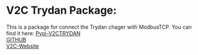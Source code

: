 # V2C Trydan Package:

This is a package for connect the Trydan chager with ModbusTCP. You can find it here:
[Pypi-V2CTRYDAN](https://pypi.org/project/v2ctrydan/) <br>
[GITHUB](https://github.com/jesusllorens79/v2ctrydan) <br>
[V2C-Website](https://v2charge.com/) <br>
